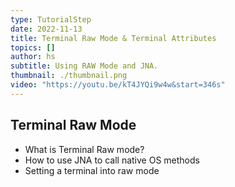 ```yaml
---
type: TutorialStep
date: 2022-11-13
title: Terminal Raw Mode & Terminal Attributes
topics: []
author: hs
subtitle: Using RAW Mode and JNA.
thumbnail: ./thumbnail.png
video: "https://youtu.be/kT4JYQi9w4w&start=346s"
---
```


## Terminal Raw Mode

- What is Terminal Raw mode?
- How to use JNA to call native OS methods
- Setting a terminal into raw mode
